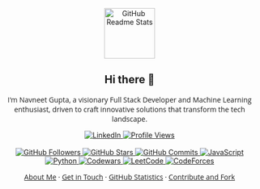 <p align="center">
    <img width="100px" src="https://visualpharm.com/assets/720/Github-595b40b65ba036ed117d442f.svg" align="center" alt="GitHub Readme Stats" />
    <h2 align="center">
        Hi there 👋
    </h2>
    <p align="center" style="font-size: 14px; font-weight: 500; font-family: Open Sans, sans-serif;">
        I'm Navneet Gupta, a visionary Full Stack Developer and Machine Learning enthusiast, driven to craft innovative solutions that transform the tech landscape.
    </p>
</p>

<p align="center">
    <a href="https://www.linkedin.com/in/navneetguptacse/">
        <img alt="LinkedIn" src="https://img.shields.io/badge/LinkedIn-0077B5?style=for-the-badge&logo=linkedin&logoColor=white" />
    </a>
    <a href="https://github.com/navneetguptacse/github-profile-views-counter">
        <img alt="Profile Views" src="https://komarev.com/ghpvc/?username=navneetguptacse&style=for-the-badge" />
    </a>
    <br />
    <br />
    <a href="https://github.com/navneetguptacse">
        <img alt="GitHub Followers" src="https://img.shields.io/github/followers/navneetguptacse?style=for-the-badge&logo=github&logoColor=white" />
    </a>
    <a href="https://github.com/navneetguptacse">
        <img alt="GitHub Stars" src="https://img.shields.io/github/stars/navneetguptacse?style=for-the-badge&logo=github&logoColor=white" />
    </a>
    <a href="https://github.com/navneetguptacse">
        <img alt="GitHub Commits" src="https://img.shields.io/github/commit-activity/m/navneetguptacse/navneetguptacse?style=for-the-badge&logo=github&logoColor=white" />
    </a>
    <a href="https://github.com/navneetguptacse">
            <img alt="JavaScript" src="https://img.shields.io/badge/JavaScript-100%25-yellow?style=for-the-badge&logo=javascript&logoColor=white" />
    </a>
    <a href="https://github.com/navneetguptacse">
        <img alt="Python" src="https://img.shields.io/badge/Python-80%25-blue?style=for-the-badge&logo=python&logoColor=white" />
    </a>
    <a href="https://www.codewars.com/users/navneetgupta_cse">
        <img alt="Codewars" src="https://img.shields.io/badge/Codewars-kyu%205-orange?style=for-the-badge&logo=codewars&logoColor=white" />
    </a>
    <a href="https://leetcode.com/navneetguptacse/">
        <img alt="LeetCode" src="https://img.shields.io/badge/LeetCode-100%25-green?style=for-the-badge&logo=leetcode&logoColor=white" />
    </a>
    <a href="https://codeforces.com/profile/navneetguptacse">
        <img alt="CodeForces" src="https://img.shields.io/badge/CodeForces-1600-blue?style=for-the-badge&logo=codeforces&logoColor=white" />
    </a>
    <br />
</p>

<p align="center" style="font-size: 14px; font-weight: 500; font-family: Open Sans, sans-serif;">
  <a href="#about-me">About Me</a>
  ·
  <a href="#get-in-touch">Get in Touch</a>
  ·
  <a href="#my-github-stats"> GitHub Statistics</a>
  ·
  <a href="#contribute-and-fork">Contribute and Fork</a>
</p>